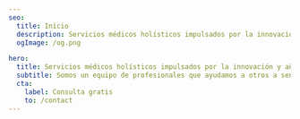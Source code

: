 ```yaml
---
seo: 
  title: Inicio
  description: Servicios médicos holísticos impulsados por la innovación y años de experiencia.
  ogImage: /og.png

hero:
  title: Servicios médicos holísticos impulsados por la innovación y años de experiencia.
  subtitle: Somos un equipo de profesionales que ayudamos a otros a sentirse mejor con nuestros servicios premium.
  cta:
    label: Consulta gratis
    to: /contact
---
```

